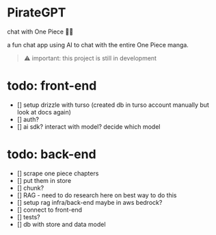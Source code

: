 # PirateGPT

chat with One Piece 🏴‍☠️

a fun chat app using AI to chat with the entire One Piece manga.

> ⚠️ important: this project is still in development

# todo: front-end

- [] setup drizzle with turso (created db in turso account manually but look at docs again)
- [] auth?
- [] ai sdk? interact with model? decide which model

# todo: back-end

- [] scrape one piece chapters
- [] put them in store
- [] chunk?
- [] RAG - need to do research here on best way to do this
- [] setup rag infra/back-end maybe in aws bedrock?
- [] connect to front-end
- [] tests?
- [] db with store and data model
